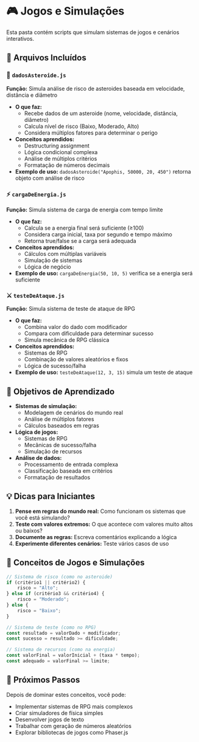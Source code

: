 # 🎮 Jogos e Simulações

Esta pasta contém scripts que simulam sistemas de jogos e cenários interativos.

## 📁 Arquivos Incluídos

### 🚀 `dadosAsteroide.js`
**Função:** Simula análise de risco de asteroides baseada em velocidade, distância e diâmetro
- **O que faz:** 
  - Recebe dados de um asteroide (nome, velocidade, distância, diâmetro)
  - Calcula nível de risco (Baixo, Moderado, Alto)
  - Considera múltiplos fatores para determinar o perigo
- **Conceitos aprendidos:**
  - Destructuring assignment
  - Lógica condicional complexa
  - Análise de múltiplos critérios
  - Formatação de números decimais
- **Exemplo de uso:** `dadosAsteroide("Apophis, 50000, 20, 450")` retorna objeto com análise de risco

### ⚡ `cargaDeEnergia.js`
**Função:** Simula sistema de carga de energia com tempo limite
- **O que faz:** 
  - Calcula se a energia final será suficiente (≥100)
  - Considera carga inicial, taxa por segundo e tempo máximo
  - Retorna true/false se a carga será adequada
- **Conceitos aprendidos:**
  - Cálculos com múltiplas variáveis
  - Simulação de sistemas
  - Lógica de negócio
- **Exemplo de uso:** `cargaDeEnergia(50, 10, 5)` verifica se a energia será suficiente

### ⚔️ `testeDeAtaque.js`
**Função:** Simula sistema de teste de ataque de RPG
- **O que faz:** 
  - Combina valor do dado com modificador
  - Compara com dificuldade para determinar sucesso
  - Simula mecânica de RPG clássica
- **Conceitos aprendidos:**
  - Sistemas de RPG
  - Combinação de valores aleatórios e fixos
  - Lógica de sucesso/falha
- **Exemplo de uso:** `testeDeAtaque(12, 3, 15)` simula um teste de ataque

## 🎯 Objetivos de Aprendizado

- **Sistemas de simulação:**
  - Modelagem de cenários do mundo real
  - Análise de múltiplos fatores
  - Cálculos baseados em regras
- **Lógica de jogos:**
  - Sistemas de RPG
  - Mecânicas de sucesso/falha
  - Simulação de recursos
- **Análise de dados:**
  - Processamento de entrada complexa
  - Classificação baseada em critérios
  - Formatação de resultados

## 💡 Dicas para Iniciantes

1. **Pense em regras do mundo real:** Como funcionam os sistemas que você está simulando?
2. **Teste com valores extremos:** O que acontece com valores muito altos ou baixos?
3. **Documente as regras:** Escreva comentários explicando a lógica
4. **Experimente diferentes cenários:** Teste vários casos de uso

## 🎲 Conceitos de Jogos e Simulações

```javascript
// Sistema de risco (como no asteroide)
if (critério1 || critério2) {
    risco = "Alto";
} else if (critério3 && critério4) {
    risco = "Moderado";
} else {
    risco = "Baixo";
}

// Sistema de teste (como no RPG)
const resultado = valorDado + modificador;
const sucesso = resultado >= dificuldade;

// Sistema de recursos (como na energia)
const valorFinal = valorInicial + (taxa * tempo);
const adequado = valorFinal >= limite;
```

## 🚀 Próximos Passos

Depois de dominar estes conceitos, você pode:
- Implementar sistemas de RPG mais complexos
- Criar simuladores de física simples
- Desenvolver jogos de texto
- Trabalhar com geração de números aleatórios
- Explorar bibliotecas de jogos como Phaser.js
